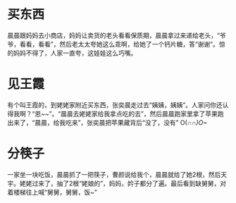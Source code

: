 # 买东西

晨晨跟妈妈去小商店，妈妈让卖货的老头看看保质期，晨晨拿过来递给老头，“爷爷，看看，看看”，然后老太太夸她这么乖啊，给她了一个钙片糖，答“谢谢”。惊的妈妈不得了，人家一直夸，这娃娃这么巧嘴。

# 见王霞

有个叫王霞的，到姥姥家附近买东西，张奕晨走过去“姨姨，姨姨”。人家问你还认得我啊？“恩~~”。“晨晨去姥姥家给我拿点吃的去”，然后晨晨跑家里拿了苹果跑出来了，“晨晨，给我吃来”，张奕晨把苹果藏背后“没了，没有” O(∩_∩)O~_

# 分筷子

一家坐一块吃饭，晨晨抓了一把筷子，曹颜说给我个，晨晨就给了她2根，然后天宇。姥姥过来了，抽了2根“姥娘的”，妈妈，妗子都分了遍。最后看到缺舅舅，对着楼梯往上喊“舅舅，舅舅，饭~”
